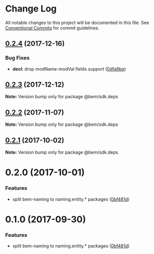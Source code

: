 # Change Log

All notable changes to this project will be documented in this file.
See [Conventional Commits](https://conventionalcommits.org) for commit guidelines.

<a name="0.2.4"></a>
## [0.2.4](https://github.com/bem/bem-sdk/compare/@bem/sdk.deps@0.2.3...@bem/sdk.deps@0.2.4) (2017-12-16)


### Bug Fixes

* **decl:** drop modName-modVal fields support ([0dfa9be](https://github.com/bem/bem-sdk/commit/0dfa9be))




<a name="0.2.3"></a>
## [0.2.3](https://github.com/bem/bem-sdk/compare/@bem/sdk.deps@0.2.2...@bem/sdk.deps@0.2.3) (2017-12-12)




**Note:** Version bump only for package @bem/sdk.deps

<a name="0.2.2"></a>
## [0.2.2](https://github.com/bem/bem-sdk/compare/@bem/sdk.deps@0.2.0...@bem/sdk.deps@0.2.2) (2017-11-07)




**Note:** Version bump only for package @bem/sdk.deps

<a name="0.2.1"></a>
## [0.2.1](https://github.com/bem/bem-sdk/compare/@bem/sdk.deps@0.2.0...@bem/sdk.deps@0.2.1) (2017-10-02)




**Note:** Version bump only for package @bem/sdk.deps

<a name="0.2.0"></a>
# 0.2.0 (2017-10-01)


### Features

* split bem-naming to naming.entity.* packages ([0bf481d](https://github.com/bem/bem-sdk/commit/0bf481d))




<a name="0.1.0"></a>
# 0.1.0 (2017-09-30)


### Features

* split bem-naming to naming.entity.* packages ([0bf481d](https://github.com/bem/bem-sdk/commit/0bf481d))
